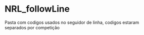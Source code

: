 # NRL_followLine
Pasta com codigos usados no seguidor de linha, codigos estaram separados por competição
